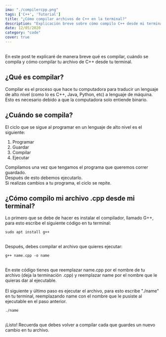 ```yaml
---
ima: "./compilercpp.png"
tags: ['C++', 'Tutorial']
title: "¿Cómo compilar archivos de C++ en la terminal?"
description: "Explicación breve sobre cómo compilo C++ desde mi terminal en VSCode"
date: 12/05/2020
category: "code"
cover: true
---
```


<br>
En este post te explicaré de manera breve qué es compilar, cuándo se compila y cómo compilar tu archivo de C++ desde tu terminal.

## ¿Qué es compilar? 
Compilar es el proceso que hace tu computadora para traducir un lenguaje de alto nivel (como lo es C++, Java, Python, etc) a lenguaje de máquina. Esto es necesario debido a que la computadora solo entiende binario. 

## ¿Cuándo se compila? 
El ciclo que se sigue al programar en un lenguaje de alto nivel es el siguiente: 
1. Programar
2. Guardar
3. Compilar
4. Ejecutar
   
Compilamos una vez que tengamos el programa que queremos correr guardado.  <br>
Después de esto debemos ejecutarlo. <br>
Si realizas cambios a tu programa, el ciclo se repite.

## ¿Cómo compilo mi archivo .cpp desde mi terminal? 
Lo primero que se debe de hacer es instalar el compilador, llamado G++, para esto escribe el siguiente código en tu terminal: <br>

```shell
sudo apt install g++
```
<br>
Después, debes compilar el archivo que quieres ejecutar: 
<br>

```shell
g++ name.cpp -o name
```
<br>
En este código tienes que reemplazar name.cpp por el nombre de tu archivo (deja la terminación .cpp) y reemplazar name por el nombre que le quieras dar al ejecutable. 
<br><br>
El siguiente y último paso es ejecutar el archivo, para esto escribe "./name" en tu terminal, reemplazando name con el nombre que le pusiste al ejecutable en el paso anterior. 
<br>

```shell
./name
```

<br>
¡Listo! Recuerda que debes volver a compilar cada que guardes un nuevo cambio en tu archivo.


